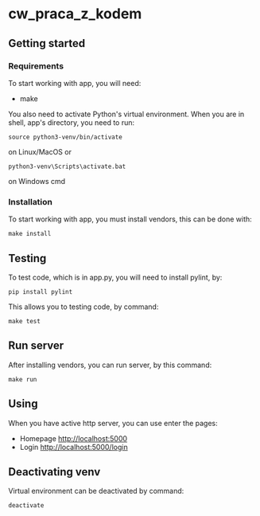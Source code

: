 # cw_praca_z_kodem

## Getting started

### Requirements

To start working with app, you will need:
- make

You also need to activate Python's virtual environment. When you are in shell, app's directory, you need to run:
```
source python3-venv/bin/activate
```
on Linux/MacOS or
```
python3-venv\Scripts\activate.bat
```
on Windows cmd

### Installation

To start working with app, you must install vendors, this can be done with:
 
```
make install
```

## Testing

To test code, which is in app.py, you will need to install pylint, by:
```
pip install pylint
```
This allows you to testing code, by command:

```
make test
```

## Run server

After installing vendors, you can run server, by this command:

```
make run
```

## Using

When you have active http server, you can use enter the pages:
- Homepage [http://localhost:5000](http://localhost:5000)
- Login [http://localhost:5000/login](http://localhost:5000/login)

## Deactivating venv

Virtual environment can be deactivated by command:
```
deactivate
```

